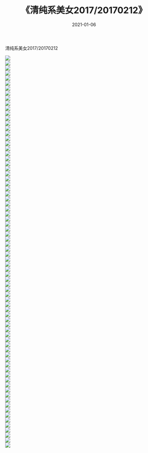 ﻿---
layout: post
title:  《清纯系美女2017/20170212》
date:   2021-01-06
img: http://pic.660000.xyz/1:/清纯系美女/2017/20170212/000.jpg
categories: [美女, 清纯, 唯美]
---

清纯系美女2017/20170212

 ![](http://pic.660000.xyz/1:/清纯系美女/2017/20170212/001.jpg) <br>![](http://pic.660000.xyz/1:/清纯系美女/2017/20170212/002.jpg) <br>![](http://pic.660000.xyz/1:/清纯系美女/2017/20170212/003.jpg) <br>![](http://pic.660000.xyz/1:/清纯系美女/2017/20170212/004.jpg) <br>![](http://pic.660000.xyz/1:/清纯系美女/2017/20170212/005.jpg) <br>![](http://pic.660000.xyz/1:/清纯系美女/2017/20170212/006.jpg) <br>![](http://pic.660000.xyz/1:/清纯系美女/2017/20170212/007.jpg) <br>![](http://pic.660000.xyz/1:/清纯系美女/2017/20170212/008.png) <br>![](http://pic.660000.xyz/1:/清纯系美女/2017/20170212/009.png) <br>![](http://pic.660000.xyz/1:/清纯系美女/2017/20170212/010.png) <br>![](http://pic.660000.xyz/1:/清纯系美女/2017/20170212/011.png) <br>![](http://pic.660000.xyz/1:/清纯系美女/2017/20170212/012.png) <br>![](http://pic.660000.xyz/1:/清纯系美女/2017/20170212/013.png) <br>![](http://pic.660000.xyz/1:/清纯系美女/2017/20170212/014.png) <br>![](http://pic.660000.xyz/1:/清纯系美女/2017/20170212/015.png) <br>![](http://pic.660000.xyz/1:/清纯系美女/2017/20170212/016.png) <br>![](http://pic.660000.xyz/1:/清纯系美女/2017/20170212/017.png) <br>![](http://pic.660000.xyz/1:/清纯系美女/2017/20170212/018.png) <br>![](http://pic.660000.xyz/1:/清纯系美女/2017/20170212/019.png) <br>![](http://pic.660000.xyz/1:/清纯系美女/2017/20170212/020.png) <br>![](http://pic.660000.xyz/1:/清纯系美女/2017/20170212/021.png) <br>![](http://pic.660000.xyz/1:/清纯系美女/2017/20170212/022.png) <br>![](http://pic.660000.xyz/1:/清纯系美女/2017/20170212/023.png) <br>![](http://pic.660000.xyz/1:/清纯系美女/2017/20170212/024.png) <br>![](http://pic.660000.xyz/1:/清纯系美女/2017/20170212/025.png) <br>![](http://pic.660000.xyz/1:/清纯系美女/2017/20170212/026.png) <br>![](http://pic.660000.xyz/1:/清纯系美女/2017/20170212/027.png) <br>![](http://pic.660000.xyz/1:/清纯系美女/2017/20170212/028.png) <br>![](http://pic.660000.xyz/1:/清纯系美女/2017/20170212/029.png) <br>![](http://pic.660000.xyz/1:/清纯系美女/2017/20170212/030.png) <br>![](http://pic.660000.xyz/1:/清纯系美女/2017/20170212/031.png) <br>![](http://pic.660000.xyz/1:/清纯系美女/2017/20170212/032.png) <br>![](http://pic.660000.xyz/1:/清纯系美女/2017/20170212/033.png) <br>![](http://pic.660000.xyz/1:/清纯系美女/2017/20170212/034.png) <br>![](http://pic.660000.xyz/1:/清纯系美女/2017/20170212/035.png) <br>![](http://pic.660000.xyz/1:/清纯系美女/2017/20170212/036.png) <br>![](http://pic.660000.xyz/1:/清纯系美女/2017/20170212/037.png) <br>![](http://pic.660000.xyz/1:/清纯系美女/2017/20170212/038.png) <br>![](http://pic.660000.xyz/1:/清纯系美女/2017/20170212/039.png) <br>![](http://pic.660000.xyz/1:/清纯系美女/2017/20170212/040.png) <br>![](http://pic.660000.xyz/1:/清纯系美女/2017/20170212/041.png) <br>![](http://pic.660000.xyz/1:/清纯系美女/2017/20170212/042.png) <br>![](http://pic.660000.xyz/1:/清纯系美女/2017/20170212/043.png) <br>![](http://pic.660000.xyz/1:/清纯系美女/2017/20170212/044.png) <br>![](http://pic.660000.xyz/1:/清纯系美女/2017/20170212/045.png) <br>![](http://pic.660000.xyz/1:/清纯系美女/2017/20170212/046.png) <br>![](http://pic.660000.xyz/1:/清纯系美女/2017/20170212/047.png) <br>![](http://pic.660000.xyz/1:/清纯系美女/2017/20170212/048.png) <br>![](http://pic.660000.xyz/1:/清纯系美女/2017/20170212/049.png) <br>![](http://pic.660000.xyz/1:/清纯系美女/2017/20170212/050.png) <br>![](http://pic.660000.xyz/1:/清纯系美女/2017/20170212/051.png) <br>![](http://pic.660000.xyz/1:/清纯系美女/2017/20170212/052.png) <br>![](http://pic.660000.xyz/1:/清纯系美女/2017/20170212/053.png) <br>![](http://pic.660000.xyz/1:/清纯系美女/2017/20170212/054.png) <br>![](http://pic.660000.xyz/1:/清纯系美女/2017/20170212/055.png) <br>![](http://pic.660000.xyz/1:/清纯系美女/2017/20170212/056.png) <br>![](http://pic.660000.xyz/1:/清纯系美女/2017/20170212/057.jpg) <br>![](http://pic.660000.xyz/1:/清纯系美女/2017/20170212/058.jpg) <br>![](http://pic.660000.xyz/1:/清纯系美女/2017/20170212/059.jpg) <br>![](http://pic.660000.xyz/1:/清纯系美女/2017/20170212/060.jpg) <br>![](http://pic.660000.xyz/1:/清纯系美女/2017/20170212/061.jpg) <br>![](http://pic.660000.xyz/1:/清纯系美女/2017/20170212/062.jpg) <br>![](http://pic.660000.xyz/1:/清纯系美女/2017/20170212/063.jpg) <br>![](http://pic.660000.xyz/1:/清纯系美女/2017/20170212/064.jpg) <br>![](http://pic.660000.xyz/1:/清纯系美女/2017/20170212/065.jpg) <br>![](http://pic.660000.xyz/1:/清纯系美女/2017/20170212/066.jpg) <br>![](http://pic.660000.xyz/1:/清纯系美女/2017/20170212/067.jpg) <br>![](http://pic.660000.xyz/1:/清纯系美女/2017/20170212/068.jpg) <br>![](http://pic.660000.xyz/1:/清纯系美女/2017/20170212/069.jpg) <br>![](http://pic.660000.xyz/1:/清纯系美女/2017/20170212/070.jpg) <br>![](http://pic.660000.xyz/1:/清纯系美女/2017/20170212/071.jpg) <br>![](http://pic.660000.xyz/1:/清纯系美女/2017/20170212/072.jpg) <br>![](http://pic.660000.xyz/1:/清纯系美女/2017/20170212/073.jpg) <br>![](http://pic.660000.xyz/1:/清纯系美女/2017/20170212/074.jpg) <br>![](http://pic.660000.xyz/1:/清纯系美女/2017/20170212/075.jpg) <br>![](http://pic.660000.xyz/1:/清纯系美女/2017/20170212/076.jpg) <br>![](http://pic.660000.xyz/1:/清纯系美女/2017/20170212/077.jpg) <br>![](http://pic.660000.xyz/1:/清纯系美女/2017/20170212/078.jpg) <br>